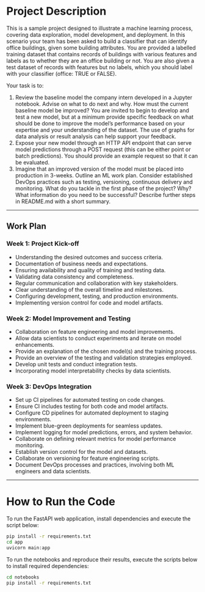 
# Project Description

This is a sample project designed to illustrate a machine learning process, covering data exploration, model development, and deployment.
In this scenario your team has been asked to build a classifier that can identify office buildings, given some building attributes. You are provided a labelled training dataset that contains records of buildings with various features and labels as to whether they are an office building or not. You are also given a test dataset of records with features but no labels, which you should label with your classifier (office: TRUE or FALSE).

Your task is to:

1.	Review the baseline model the company intern developed in a Jupyter notebook. Advise on what to do next and why. How must the current baseline model be improved? You are invited to begin to develop and test a new model, but at a minimum provide specific feedback on what should be done to improve the model’s performance based on your expertise and your understanding of the dataset. The use of graphs for data analysis or result analysis can help support your feedback.
2.	Expose your new model through an HTTP API endpoint that can serve model predictions through a POST request (this can be either point or batch predictions). You should provide an example request so that it can be evaluated.
3.	Imagine that an improved version of the model must be placed into production in 3-weeks. Outline an ML work plan. Consider established DevOps practices such as testing, versioning, continuous delivery and monitoring. What do you tackle in the first phase of the project? Why? What information do you need to be successful? Describe further steps in README.md with a short summary.

___
## Work Plan

### Week 1: Project Kick-off

- Understanding the desired outcomes and success criteria.
- Documentation of business needs and expectations.
- Ensuring availability and quality of training and testing data.
- Validating data consistency and completeness.
- Regular communication and collaboration with key stakeholders.
- Clear understanding of the overall timeline and milestones.
- Configuring development, testing, and production environments.
- Implementing version control for code and model artifacts.

### Week 2: Model Improvement and Testing

- Collaboration on feature engineering and model improvements.
- Allow data scientists to conduct experiments and iterate on model enhancements.
- Provide an explanation of the chosen model(s) and the training process.
- Provide an overview of the testing and validation strategies employed. 
- Develop unit tests and conduct integration tests.
- Incorporating model interpretability checks by data scientists.

### Week 3: DevOps Integration

- Set up CI pipelines for automated testing on code changes.
- Ensure CI includes testing for both code and model artifacts.
- Configure CD pipelines for automated deployment to staging environments.
- Implement blue-green deployments for seamless updates.
- Implement logging for model predictions, errors, and system behavior.
- Collaborate on defining relevant metrics for model performance monitoring.
- Establish version control for the model and datasets.
- Collaborate on versioning for feature engineering scripts.
- Document DevOps processes and practices, involving both ML engineers and data scientists.
___
# How to Run the Code

To run the FastAPI web application, install dependencies and execute the script below:
```bash
pip install -r requirements.txt
cd app
uvicorn main:app
```

To run the notebooks and reproduce their results, execute the scripts below to install required dependencies:
```bash
cd notebooks
pip install -r requirements.txt
```







